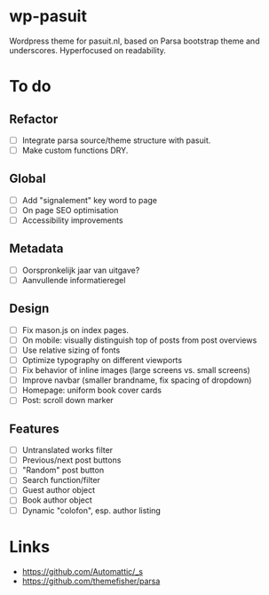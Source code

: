# wp-pasuit

Wordpress theme for pasuit.nl, based on Parsa bootstrap theme and
underscores. Hyperfocused on readability.

# To do

## Refactor

- [ ] Integrate parsa source/theme structure with pasuit.
- [ ] Make custom functions DRY.

## Global

- [ ] Add "signalement" key word to page
- [ ] On page SEO optimisation
- [ ] Accessibility improvements

## Metadata

- [ ] Oorspronkelijk jaar van uitgave?
- [ ] Aanvullende informatieregel

## Design

- [ ] Fix mason.js on index pages.
- [ ] On mobile: visually distinguish top of posts from post overviews
- [ ] Use relative sizing of fonts
- [ ] Optimize typography on different viewports
- [ ] Fix behavior of inline images (large screens vs. small screens)
- [ ] Improve navbar (smaller brandname, fix spacing of dropdown)
- [ ] Homepage: uniform book cover cards
- [ ] Post: scroll down marker

## Features

- [ ] Untranslated works filter
- [ ] Previous/next post buttons
- [ ] "Random" post button
- [ ] Search function/filter
- [ ] Guest author object
- [ ] Book author object
- [ ] Dynamic "colofon", esp. author listing

# Links

- https://github.com/Automattic/_s
- https://github.com/themefisher/parsa


